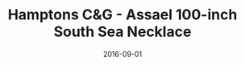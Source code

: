 ---
title: Hamptons C&G - Assael 100-inch South Sea Necklace
date: 2016-09-01
summary_markdown: |
  Assael 100-inch South Sea Cultured Pearl Necklace, featured in the September/October issue of Hamptons Cottages and Gardens. 218 South Sea Cultured Pearls, 9.0 - 12.0, hand strung and finished with a 18K White Gold and Diamond Clasp, 1.12 ctw. ​​
featured_image: /uploads/2016-09-01.jpg
---